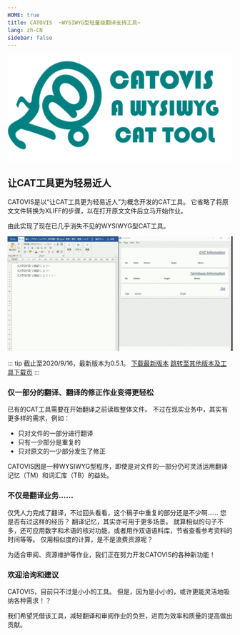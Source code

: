 ```yaml
---
HOME: true
title: CATOVIS  ~WYSIWYG型轻量级翻译支持工具~
lang: zh-CN
sidebar: false
---
```


<div align="center">

![logowithname](./logowithname.png)

</div>

## 让CAT工具更为轻易近人
CATOVIS是以“让CAT工具更为轻易近人”为概念开发的CAT工具。
它省略了将原文文件转换为XLIFF的步骤，以在打开原文文件后立马开始作业。

由此实现了现在已几乎消失不见的WYSIWYG型CAT工具。

![img](./catovis-demo.gif)

::: tip
截止至2020/9/16，最新版本为0.5.1。
[下载最新版本](https://catovis.com/download/catovis051.zip)
[跳转至其他版本及工具下载页](https://catovis.com/downloads)
:::

### 仅一部分的翻译、翻译的修正作业变得更轻松
已有的CAT工具需要在开始翻译之前读取整体文件。
不过在现实业务中，其实有更多样的需求，例如：
- 只对文件的一部分进行翻译
- 只有一少部分是重复的
- 只对原文的一少部分发生了修正

CATOVIS因是一种WYSIWYG型程序，即使是对文件的一部分仍可灵活运用翻译记忆（TM）和词汇库（TB）的益处。

### 不仅是翻译业务……
仅凭人力完成了翻译，不过回头看看，这个稿子中重复的部分还是不少啊……
您是否有过这样的经历？
翻译记忆，其实亦可用于更多场景。
就算相似的句子不多，还可应用数字和术语的核对功能，或者用作双语语料库，节省查看参考资料的时间等等。
仅用相似度的计算，是不是浪费资源呢？

为适合审阅、资源维护等作业，我们正在努力开发CATOVIS的各种新功能！

### 欢迎洽询和建议
CATOVIS，目前只不过是小小的工具。
但是，因为是小小的，或许更能灵活地吸纳各种需求！？

我们希望凭借该工具，减轻翻译和审阅作业的负担，进而为效率和质量的提高做出贡献。
